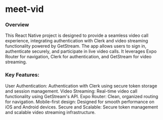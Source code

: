 # meet-vid

### Overview
This React Native project is designed to provide a seamless video call experience, integrating authentication with Clerk and video streaming functionality powered by GetStream. The app allows users to sign in, authenticate securely, and participate in live video calls. It leverages Expo Router for navigation, Clerk for authentication, and GetStream for video streaming.

### Key Features:
User Authentication: Authentication with Clerk using secure token storage and session management.
Video Streaming: Real-time video call functionality using GetStream's API.
Expo Router: Clean, organized routing for navigation.
Mobile-first design: Designed for smooth performance on iOS and Android devices.
Secure and Scalable: Secure token management and scalable video streaming infrastructure.